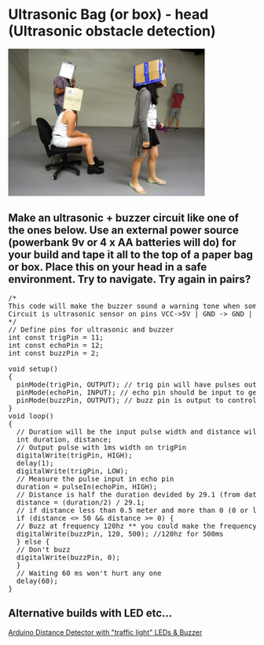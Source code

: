 # Ultrasonic Bag (or box) - head (Ultrasonic obstacle detection)
<img src="ultrasonic_workshop.jpg" width=400 /><br/>
## Make an ultrasonic + buzzer circuit like one of the ones below. Use an external power source (powerbank 9v or 4 x AA batteries will do) for your build and tape it all to the top of a paper bag or box. Place this on your head in a safe environment. Try to navigate. Try again in pairs?
<pre>
/*
This code will make the buzzer sound a warning tone when something be closer than 0.5m
Circuit is ultrasonic sensor on pins VCC->5V | GND -> GND | trig -> pin11 | echo -> pin12 | buzzer+ve -> pin 2 | buzzer -ve to GND 
*/
// Define pins for ultrasonic and buzzer
int const trigPin = 11;
int const echoPin = 12;
int const buzzPin = 2;

void setup()
{
  pinMode(trigPin, OUTPUT); // trig pin will have pulses output
  pinMode(echoPin, INPUT); // echo pin should be input to get pulse width
  pinMode(buzzPin, OUTPUT); // buzz pin is output to control buzzering
}
void loop()
{
  // Duration will be the input pulse width and distance will be the distance to the obstacle in centimeters
  int duration, distance;
  // Output pulse with 1ms width on trigPin
  digitalWrite(trigPin, HIGH);
  delay(1);
  digitalWrite(trigPin, LOW);
  // Measure the pulse input in echo pin
  duration = pulseIn(echoPin, HIGH);
  // Distance is half the duration devided by 29.1 (from datasheet)
  distance = (duration/2) / 29.1;
  // if distance less than 0.5 meter and more than 0 (0 or less means over range)
  if (distance <= 50 && distance >= 0) {
  // Buzz at frequency 120hz ** you could make the frequency relative to the distance **
  digitalWrite(buzzPin, 120, 500); //120hz for 500ms 
  } else {
  // Don't buzz
  digitalWrite(buzzPin, 0);
  }
  // Waiting 60 ms won't hurt any one
  delay(60);
}
</pre>
## Alternative builds with LED etc...
[Arduino Distance Detector with "traffic light" LEDs & Buzzer](https://www.instructables.com/Arduino-Distance-Detector-with-a-Buzzer-and-LEDs/)
